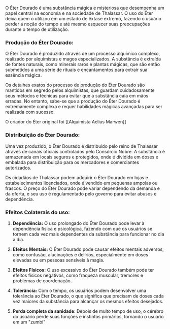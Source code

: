 O Éter Dourado é uma substância mágica e misteriosa que desempenha um papel central na economia e na sociedade de Thalassar. O uso do Éter deixa quem o utilizou em um estado de êxtase extremo, fazendo o usuário perder a noção do tempo e até mesmo esquecer suas preocupações durante o tempo de utilização.

### Produção do Éter Dourado: 

O Éter Dourado é produzido através de um processo alquímico complexo, realizado por alquimistas e magos especializados. A substância é extraída de fontes naturais, como minerais raros e plantas mágicas, que são então submetidos a uma série de rituais e encantamentos para extrair sua essência mágica.

Os detalhes exatos do processo de produção do Éter Dourado são mantidos em segredo pelos alquimistas, que guardam cuidadosamente seus métodos e técnicas para evitar que a substância caia em mãos erradas. No entanto, sabe-se que a produção do Éter Dourado é extremamente complexa e requer habilidades mágicas avançadas para ser realizada com sucesso.

O criador do Éter original foi [[Alquimista Aelius Marwen]]

### Distribuição do Éter Dourado:

Uma vez produzido, o Éter Dourado é distribuído pelo reino de Thalassar através de canais oficiais controlados pelo Consórcio Nobre. A substância é armazenada em locais seguros e protegidos, onde é dividida em doses e embalada para distribuição para os mercadores e comerciantes autorizados.

Os cidadãos de Thalassar podem adquirir o Éter Dourado em lojas e estabelecimentos licenciados, onde é vendido em pequenas ampolas ou frascos. O preço do Éter Dourado pode variar dependendo da demanda e da oferta, e seu uso é regulamentado pelo governo para evitar abusos e dependência.

### Efeitos Colaterais do uso:

1. **Dependência:** O uso prolongado do Éter Dourado pode levar à dependência física e psicológica, fazendo com que os usuários se tornem cada vez mais dependentes da substância para funcionar no dia a dia.
    
2. **Efeitos Mentais:** O Éter Dourado pode causar efeitos mentais adversos, como confusão, alucinações e delírios, especialmente em doses elevadas ou em pessoas sensíveis à magia.
    
3. **Efeitos Físicos:** O uso excessivo do Éter Dourado também pode ter efeitos físicos negativos, como fraqueza muscular, tremores e problemas de coordenação.
    
4. **Tolerância:** Com o tempo, os usuários podem desenvolver uma tolerância ao Éter Dourado, o que significa que precisam de doses cada vez maiores da substância para alcançar os mesmos efeitos desejados.
5. **Perda completa da sanidade**: Depois de muito tempo de uso, o cérebro do usuário perde suas funções e instintos primários, tornando o usuário em um "zumbi"